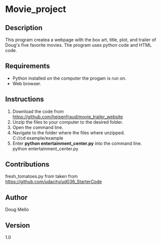 # Movie_project
## Description

This program createa a webpage with the box art, title, plot, and trailer of Doug's five favorite movies.  The program uses python code and HTML code.  

## Requirements

*  Python installed on the computer the progam is run on.
*  Web browser.  

## Instructions

1.  Download the code from https://github.com/heisenfraud/movie_trailer_website
2.  Unzip the files to your computer to the desired folder.  
3.  Open the command line.
4.  Navigate to the folder where the files where unzipped.  
    C://cd example/example
5.  Enter **python entertainment_center.py** into the command line.  
    python entertainment_center.py
    

## Contributions

fresh_tomatoes.py from taken from https://github.com/udacity/ud036_StarterCode

## Author

Doug Mello

## Version

1.0

